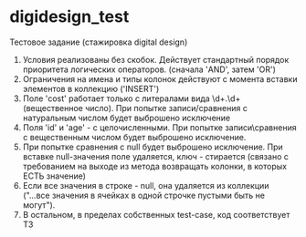 # digidesign_test
Тестовое задание (стажировка digital design)

1. Условия реализованы без скобок. Действует стандартный порядок приоритета логических операторов. 
   (сначала 'AND', затем 'OR')
2. Ограничения на имена и типы колонок действуют с момента вставки элементов в коллекцию ('INSERT')
3. Поле 'cost' работает только с литералами вида \d+.\d+ (вещественное число). 
   При попытке записи/сравнения с натуральным числом будет выброшено исключение 
4. Поля 'id' и 'age' - с целочисленными. При попытке записи\сравнения с вещественным числом будет выброшено исключение.
5. При попытке сравнения с null будет выброшено исключение. 
   При вставке null-значения поле удаляется, ключ - стирается (связано с требованием на выходе из метода возвращать колонки, в которых ЕСТЬ значение)
6. Если все значения в строке - null, она удаляется из коллекции ("...все значения в ячейках в одной строчке пустыми быть не могут").
7. В остальном, в пределах собственных test-case, код соответствует ТЗ
